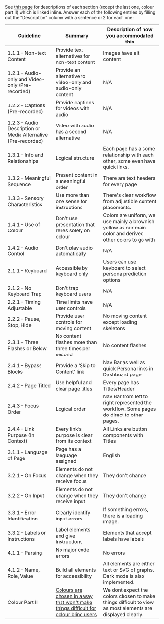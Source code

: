 See [this page](https://www.wuhcag.com/wcag-checklist/) for descriptions of each section (except the last one, colour part II) which is linked inline.
Answer each of the following entries by filling out the "Description" column with a sentence or 2 for each one:

Guideline | Summary | Description of how you accommodated this
--- | --- | ---
1.1.1 – Non-text Content | Provide text alternatives for non-text content | Images have alt content
1.2.1 – Audio-only and Video-only (Pre-recorded) | Provide an alternative to video-only and audio-only content | N/A
1.2.2 – Captions (Pre-recorded) | Provide captions for videos with audio | N/A
1.2.3 – Audio Description or Media Alternative (Pre-recorded) | Video with audio has a second alternative | N/A
1.3.1 – Info and Relationships | Logical structure | Each page has a some relationship with each other, some even have quick links.
1.3.2 – Meaningful Sequence | Present content in a meaningful order | There are text headers for every page
1.3.3 – Sensory Characteristics | Use more than one sense for instructions | There's clear workflow from adjustible content placements.
1.4.1 – Use of Colour | Don’t use presentation that relies solely on colour | Colors are uniform, we use mainly a brownish yellow as our main color and derived other colors to go with
1.4.2 – Audio Control | Don’t play audio automatically | N/A
2.1.1 – Keyboard | Accessible by keyboard only | Users can use keyboard to select persona prediction options
2.1.2 – No Keyboard Trap | Don’t trap keyboard users | N/A
2.2.1 – Timing Adjustable | Time limits have user controls | N/A
2.2.2 – Pause, Stop, Hide | Provide user controls for moving content | No moving content except loading skeletons
2.3.1 – Three Flashes or Below | No content flashes more than three times per second | No content flashes
2.4.1 – Bypass Blocks | Provide a ‘Skip to Content’ link | Nav Bar as well as quick Persona links in Dashboard page
2.4.2 – Page Titled | Use helpful and clear page titles | Every page has Titles/Header
2.4.3 – Focus Order | Logical order | Nav Bar from left to right represented the workflow. Some pages do direct to other pages.
2.4.4 – Link Purpose (In Context) | Every link’s purpose is clear from its context | All Links are button components with Titles
3.1.1 – Language of Page | Page has a language assigned | English
3.2.1 – On Focus | Elements do not change when they receive focus | They don't change
3.2.2 – On Input | Elements do not change when they receive input | They don't change
3.3.1 – Error Identification | Clearly identify input errors | If something errors, there is a loading image.
3.3.2 – Labels or Instructions | Label elements and give instructions | Elements that accept labels have labels
4.1.1 – Parsing | No major code errors | No errors
4.1.2 – Name, Role, Value | Build all elements for accessibility | All elements are either text or SVG of graphs. Dark mode is also implemented.
Colour Part II | [Colours are chosen in a way that won't make things difficult for colour blind users](https://venngage.com/blog/color-blind-friendly-palette/) | We dont expect the colors chosen to make things difficult to view as most elements are displayed clearly.
